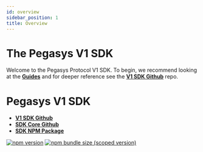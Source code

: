 ```yaml
---
id: overview
sidebar_position: 1
title: Overview
---
```


# The Pegasys V1 SDK

Welcome to the Pegasys Protocol V1 SDK. To begin, we recommend looking at the [**Guides**](./guides/01-quick-start.md) and for deeper reference see the [**V1 SDK Github**](https://github.com/Pegasys-fi/v1-sdk) repo.


# Pegasys V1 SDK

- [**V1 SDK Github**](https://github.com/Pegasys-fi/v1-sdk)
- [**SDK Core Github**](https://github.com/Jingo-Finance/sdk-core)
- [**SDK NPM Package**](https://www.npmjs.com/package/@pollum-io/v1-sdk)

[![npm version](https://img.shields.io/npm/v/@pegasys-fi/v1-sdk/latest.svg)](https://www.npmjs.com/package/@pollum-io/v1-sdk/v/latest)
[![npm bundle size (scoped version)](https://img.shields.io/bundlephobia/minzip/@pegasys-fi/v1-sdk/latest.svg)](https://bundlephobia.com/result?p=@pollum-io/v1-sdk@latest)